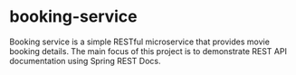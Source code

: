 # booking-service
Booking service is a simple RESTful microservice that provides movie booking details. The main focus of this project is to demonstrate REST API documentation using Spring REST Docs. 
